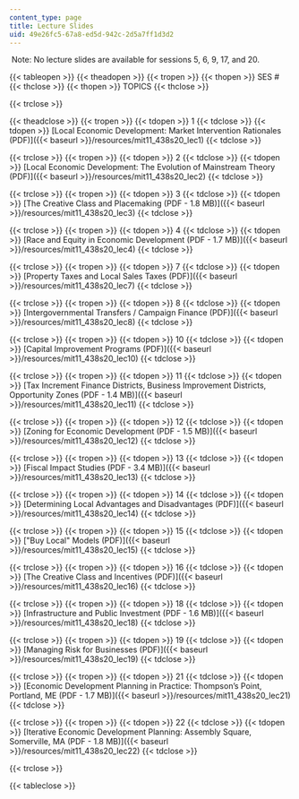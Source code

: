 ```yaml
---
content_type: page
title: Lecture Slides
uid: 49e26fc5-67a8-ed5d-942c-2d5a7ff1d3d2
---
```


 Note: No lecture slides are available for sessions 5, 6, 9, 17, and 20.

{{< tableopen >}}
{{< theadopen >}}
{{< tropen >}}
{{< thopen >}}
SES #
{{< thclose >}}
{{< thopen >}}
TOPICS
{{< thclose >}}

{{< trclose >}}

{{< theadclose >}}
{{< tropen >}}
{{< tdopen >}}
1
{{< tdclose >}}
{{< tdopen >}}
[Local Economic Development: Market Intervention Rationales (PDF)]({{< baseurl >}}/resources/mit11_438s20_lec1)
{{< tdclose >}}

{{< trclose >}}
{{< tropen >}}
{{< tdopen >}}
2
{{< tdclose >}}
{{< tdopen >}}
[Local Economic Development: The Evolution of Mainstream Theory (PDF)]({{< baseurl >}}/resources/mit11_438s20_lec2)
{{< tdclose >}}

{{< trclose >}}
{{< tropen >}}
{{< tdopen >}}
3
{{< tdclose >}}
{{< tdopen >}}
[The Creative Class and Placemaking (PDF - 1.8 MB)]({{< baseurl >}}/resources/mit11_438s20_lec3)
{{< tdclose >}}

{{< trclose >}}
{{< tropen >}}
{{< tdopen >}}
4
{{< tdclose >}}
{{< tdopen >}}
[Race and Equity in Economic Development (PDF - 1.7 MB)]({{< baseurl >}}/resources/mit11_438s20_lec4)
{{< tdclose >}}

{{< trclose >}}
{{< tropen >}}
{{< tdopen >}}
7
{{< tdclose >}}
{{< tdopen >}}
[Property Taxes and Local Sales Taxes (PDF)]({{< baseurl >}}/resources/mit11_438s20_lec7)
{{< tdclose >}}

{{< trclose >}}
{{< tropen >}}
{{< tdopen >}}
8
{{< tdclose >}}
{{< tdopen >}}
[Intergovernmental Transfers / Campaign Finance (PDF)]({{< baseurl >}}/resources/mit11_438s20_lec8)
{{< tdclose >}}

{{< trclose >}}
{{< tropen >}}
{{< tdopen >}}
10
{{< tdclose >}}
{{< tdopen >}}
[Capital Improvement Programs (PDF)]({{< baseurl >}}/resources/mit11_438s20_lec10)
{{< tdclose >}}

{{< trclose >}}
{{< tropen >}}
{{< tdopen >}}
11
{{< tdclose >}}
{{< tdopen >}}
[Tax Increment Finance Districts, Business Improvement Districts, Opportunity Zones (PDF - 1.4 MB)]({{< baseurl >}}/resources/mit11_438s20_lec11)
{{< tdclose >}}

{{< trclose >}}
{{< tropen >}}
{{< tdopen >}}
12
{{< tdclose >}}
{{< tdopen >}}
[Zoning for Economic Development (PDF - 1.5 MB)]({{< baseurl >}}/resources/mit11_438s20_lec12)
{{< tdclose >}}

{{< trclose >}}
{{< tropen >}}
{{< tdopen >}}
13
{{< tdclose >}}
{{< tdopen >}}
[Fiscal Impact Studies (PDF - 3.4 MB)]({{< baseurl >}}/resources/mit11_438s20_lec13)
{{< tdclose >}}

{{< trclose >}}
{{< tropen >}}
{{< tdopen >}}
14
{{< tdclose >}}
{{< tdopen >}}
[Determining Local Advantages and Disadvantages (PDF)]({{< baseurl >}}/resources/mit11_438s20_lec14)
{{< tdclose >}}

{{< trclose >}}
{{< tropen >}}
{{< tdopen >}}
15
{{< tdclose >}}
{{< tdopen >}}
["Buy Local" Models (PDF)]({{< baseurl >}}/resources/mit11_438s20_lec15)
{{< tdclose >}}

{{< trclose >}}
{{< tropen >}}
{{< tdopen >}}
16
{{< tdclose >}}
{{< tdopen >}}
[The Creative Class and Incentives (PDF)]({{< baseurl >}}/resources/mit11_438s20_lec16)
{{< tdclose >}}

{{< trclose >}}
{{< tropen >}}
{{< tdopen >}}
18
{{< tdclose >}}
{{< tdopen >}}
[Infrastructure and Public Investment (PDF - 1.6 MB)]({{< baseurl >}}/resources/mit11_438s20_lec18)
{{< tdclose >}}

{{< trclose >}}
{{< tropen >}}
{{< tdopen >}}
19
{{< tdclose >}}
{{< tdopen >}}
[Managing Risk for Businesses (PDF)]({{< baseurl >}}/resources/mit11_438s20_lec19)
{{< tdclose >}}

{{< trclose >}}
{{< tropen >}}
{{< tdopen >}}
21
{{< tdclose >}}
{{< tdopen >}}
[Economic Development Planning in Practice: Thompson’s Point, Portland, ME (PDF - 1.7 MB)]({{< baseurl >}}/resources/mit11_438s20_lec21)
{{< tdclose >}}

{{< trclose >}}
{{< tropen >}}
{{< tdopen >}}
22
{{< tdclose >}}
{{< tdopen >}}
[Iterative Economic Development Planning: Assembly Square, Somerville, MA (PDF - 1.8 MB)]({{< baseurl >}}/resources/mit11_438s20_lec22)
{{< tdclose >}}

{{< trclose >}}

{{< tableclose >}}